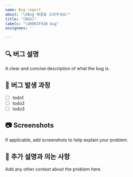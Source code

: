 ```yaml
---
name: Bug report
about: "\bBug 해결을 도와주세요!"
title: "[BUG]"
labels: "\U0001F41B bug"
assignees: ''

---
```


## 🔍 버그 설명
A clear and concise description of what the bug is.

## 🧐 버그 발생 과정
- [ ] todo1
- [ ] todo2
- [ ] todo3

## 📷 Screenshots
If applicable, add screenshots to help explain your problem.

## 📜 추가 설명과 의논 사항
Add any other context about the problem here.
